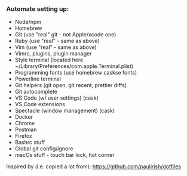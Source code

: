 ### Automate setting up:

- Node/npm
- Homebrew
- Git (use "real" git - not Apple/xcode one)
- Ruby (use "real" - same as above)
- Vim (use "real" - same as above)
- Vimrc, plugins, plugin manager
- Style terminal (located here ~/Library/Preferences/com.apple.Terminal.plist)
- Programming fonts (use homebrew caskse fonts)
- Powerline terminal
- Git helpers (git open, git recent, prettier diffs)
- Git autocomplete
- VS Code (w/ user settings) (cask)
- VS Code extensions
- Spectacle (window management) (cask)
- Docker
- Chrome
- Postman
- Firefox
- Bashrc stuff
- Global git config/ignore
- macOs stuff - touch bar lock, hot corner


Inspired by (i.e. copied a lot from): https://github.com/paulirish/dotfiles 
